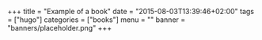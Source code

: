+++
title = "Example of a book"
date = "2015-08-03T13:39:46+02:00"
tags = ["hugo"]
categories = ["books"]
menu = ""
banner = "banners/placeholder.png"
+++


